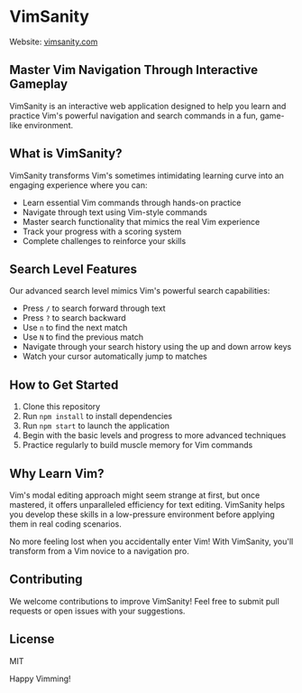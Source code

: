 # VimSanity

Website: [vimsanity.com](https://www.vimsanity.com)

## Master Vim Navigation Through Interactive Gameplay

VimSanity is an interactive web application designed to help you learn and practice Vim's powerful navigation and search commands in a fun, game-like environment.

## What is VimSanity?

VimSanity transforms Vim's sometimes intimidating learning curve into an engaging experience where you can:

- Learn essential Vim commands through hands-on practice
- Navigate through text using Vim-style commands
- Master search functionality that mimics the real Vim experience
- Track your progress with a scoring system
- Complete challenges to reinforce your skills

## Search Level Features

Our advanced search level mimics Vim's powerful search capabilities:

- Press `/` to search forward through text
- Press `?` to search backward
- Use `n` to find the next match
- Use `N` to find the previous match
- Navigate through your search history using the up and down arrow keys
- Watch your cursor automatically jump to matches

## How to Get Started

1. Clone this repository
2. Run `npm install` to install dependencies
3. Run `npm start` to launch the application
4. Begin with the basic levels and progress to more advanced techniques
5. Practice regularly to build muscle memory for Vim commands

## Why Learn Vim?

Vim's modal editing approach might seem strange at first, but once mastered, it offers unparalleled efficiency for text editing. VimSanity helps you develop these skills in a low-pressure environment before applying them in real coding scenarios.

No more feeling lost when you accidentally enter Vim! With VimSanity, you'll transform from a Vim novice to a navigation pro.

## Contributing

We welcome contributions to improve VimSanity! Feel free to submit pull requests or open issues with your suggestions.

## License

MIT

Happy Vimming!
